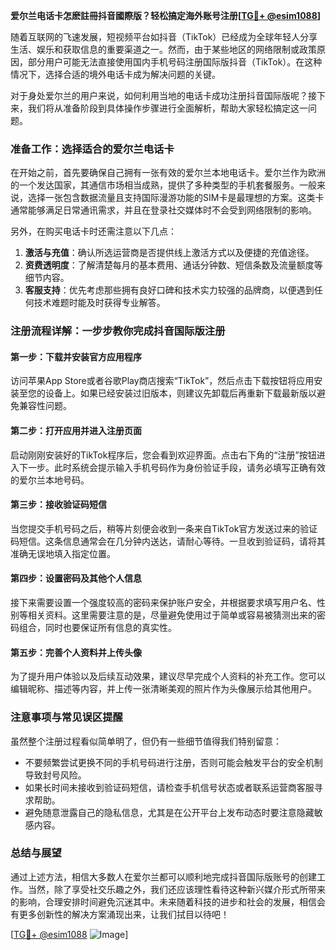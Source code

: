 **爱尔兰电话卡怎麽註冊抖音國際版？轻松搞定海外账号注册[[TG💪+ @esim1088](https://t.me/s/esim1088)]**

随着互联网的飞速发展，短视频平台如抖音（TikTok）已经成为全球年轻人分享生活、娱乐和获取信息的重要渠道之一。然而，由于某些地区的网络限制或政策原因，部分用户可能无法直接使用国内手机号码注册国际版抖音（TikTok）。在这种情况下，选择合适的境外电话卡成为解决问题的关键。

对于身处爱尔兰的用户来说，如何利用当地的电话卡成功注册抖音国际版呢？接下来，我们将从准备阶段到具体操作步骤进行全面解析，帮助大家轻松搞定这一问题。

### 准备工作：选择适合的爱尔兰电话卡

在开始之前，首先要确保自己拥有一张有效的爱尔兰本地电话卡。爱尔兰作为欧洲的一个发达国家，其通信市场相当成熟，提供了多种类型的手机套餐服务。一般来说，选择一张包含数据流量且支持国际漫游功能的SIM卡是最理想的方案。这类卡通常能够满足日常通讯需求，并且在登录社交媒体时不会受到网络限制的影响。

另外，在购买电话卡时还需注意以下几点：
1. **激活与充值**：确认所选运营商是否提供线上激活方式以及便捷的充值途径。
2. **资费透明度**：了解清楚每月的基本费用、通话分钟数、短信条数及流量额度等细节内容。
3. **客服支持**：优先考虑那些拥有良好口碑和技术实力较强的品牌商，以便遇到任何技术难题时能及时获得专业解答。

### 注册流程详解：一步步教你完成抖音国际版注册

#### 第一步：下载并安装官方应用程序
访问苹果App Store或者谷歌Play商店搜索“TikTok”，然后点击下载按钮将应用安装至您的设备上。如果已经安装过旧版本，则建议先卸载后再重新下载最新版以避免兼容性问题。

#### 第二步：打开应用并进入注册页面
启动刚刚安装好的TikTok程序后，您会看到欢迎界面。点击右下角的“注册”按钮进入下一步。此时系统会提示输入手机号码作为身份验证手段，请务必填写正确有效的爱尔兰本地号码。

#### 第三步：接收验证码短信
当您提交手机号码之后，稍等片刻便会收到一条来自TikTok官方发送过来的验证码短信。这条信息通常会在几分钟内送达，请耐心等待。一旦收到验证码，请将其准确无误地填入指定位置。

#### 第四步：设置密码及其他个人信息
接下来需要设置一个强度较高的密码来保护账户安全，并根据要求填写用户名、性别等相关资料。这里需要注意的是，尽量避免使用过于简单或容易被猜测出来的密码组合，同时也要保证所有信息的真实性。

#### 第五步：完善个人资料并上传头像
为了提升用户体验以及后续互动效果，建议尽早完成个人资料的补充工作。您可以编辑昵称、描述等内容，并上传一张清晰美观的照片作为头像展示给其他用户。

### 注意事项与常见误区提醒

虽然整个注册过程看似简单明了，但仍有一些细节值得我们特别留意：
- 不要频繁尝试更换不同的手机号码进行注册，否则可能会触发平台的安全机制导致封号风险。
- 如果长时间未接收到验证码短信，请检查手机信号状态或者联系运营商客服寻求帮助。
- 避免随意泄露自己的隐私信息，尤其是在公开平台上发布动态时要注意隐藏敏感内容。

### 总结与展望

通过上述方法，相信大多数人在爱尔兰都可以顺利地完成抖音国际版账号的创建工作。当然，除了享受社交乐趣之外，我们还应该理性看待这种新兴媒介形式所带来的影响，合理安排时间避免沉迷其中。未来随着科技的进步和社会的发展，相信会有更多创新性的解决方案涌现出来，让我们拭目以待吧！

[[TG💪+ @esim1088](https://t.me/s/esim1088) ![Image](https://i.postimg.cc/4NQfJmqS/Snipaste-2025-05-13-00-14-12.png)]